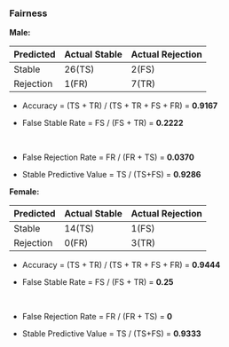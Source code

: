 ### Fairness

**Male:**

| Predicted | Actual Stable | Actual Rejection |
| --------- | ------------- | ---------------- |
| Stable    | 26(TS)        | 2(FS)            |
| Rejection | 1(FR)         | 7(TR)            |

- Accuracy = (TS + TR) / (TS + TR + FS + FR) = **0.9167**



- False Stable Rate = FS / (FS + TR) = **0.2222**

​                     

- False Rejection Rate  = FR / (FR + TS) = **0.0370**

 

-  Stable Predictive Value  = TS / (TS+FS) = **0.9286**

   

**Female:**

| Predicted | Actual Stable | Actual Rejection |
| --------- | ------------- | ---------------- |
| Stable    | 14(TS)        | 1(FS)            |
| Rejection | 0(FR)         | 3(TR)            |

- Accuracy = (TS + TR) / (TS + TR + FS + FR) = **0.9444**



- False Stable Rate = FS / (FS + TR) = **0.25**

​                     

- False Rejection Rate  = FR / (FR + TS) = **0**

 

-  Stable Predictive Value  = TS / (TS+FS) = **0.9333**